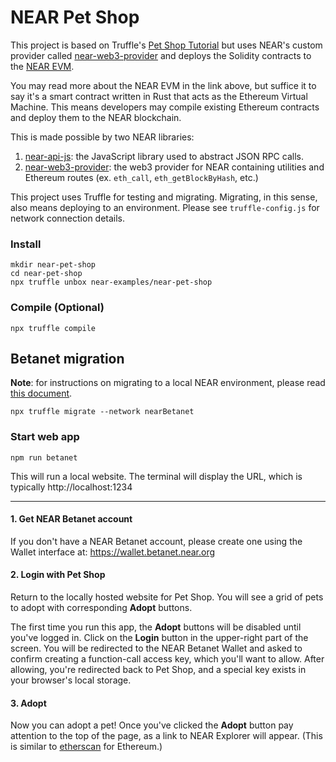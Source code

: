 # NEAR Pet Shop

This project is based on Truffle's [Pet Shop Tutorial](https://www.trufflesuite.com/tutorials/pet-shop) but uses NEAR's custom provider called [near-web3-provider](https://github.com/nearprotocol/near-web3-provider) and deploys the Solidity contracts to the [NEAR EVM](https://github.com/near/near-evm).

You may read more about the NEAR EVM in the link above, but suffice it to say it's a smart contract written in Rust that acts as the Ethereum Virtual Machine. This means developers may compile existing Ethereum contracts and deploy them to the NEAR blockchain.

This is made possible by two NEAR libraries:

1. [near-api-js](https://www.npmjs.com/package/near-api-js): the JavaScript library used to abstract JSON RPC calls.
2. [near-web3-provider](https://www.npmjs.com/package/near-web3-provider): the web3 provider for NEAR containing utilities and Ethereum routes (ex. `eth_call`, `eth_getBlockByHash`, etc.)

This project uses Truffle for testing and migrating. Migrating, in this sense, also means deploying to an environment. Please see `truffle-config.js` for network connection details. 

### Install

    mkdir near-pet-shop
    cd near-pet-shop
    npx truffle unbox near-examples/near-pet-shop

### Compile (Optional)

    npx truffle compile

## Betanet migration

**Note**: for instructions on migrating to a local NEAR environment, please read [this document](Local%20EVM%20Setup.md).
    
    npx truffle migrate --network nearBetanet
    
### Start web app

    npm run betanet
    
This will run a local website. The terminal will display the URL, which is typically http://localhost:1234
    
---

#### 1. Get NEAR Betanet account

If you don't have a NEAR Betanet account, please create one using the Wallet interface at:
https://wallet.betanet.near.org

#### 2. Login with Pet Shop

Return to the locally hosted website for Pet Shop. You will see a grid of pets to adopt with corresponding **Adopt** buttons. 
  
  The first time you run this app, the **Adopt** buttons will be disabled until you've logged in. Click on the **Login** button in the upper-right part of the screen. You will be redirected to the NEAR Betanet Wallet and asked to confirm creating a function-call access key, which you'll want to allow. After allowing, you're redirected back to Pet Shop, and a special key exists in your browser's local storage.
   
#### 3. Adopt
  
  Now you can adopt a pet! Once you've clicked the **Adopt** button pay attention to the top of the page, as a link to NEAR Explorer will appear. (This is similar to [etherscan](https://etherscan.io/) for Ethereum.)
